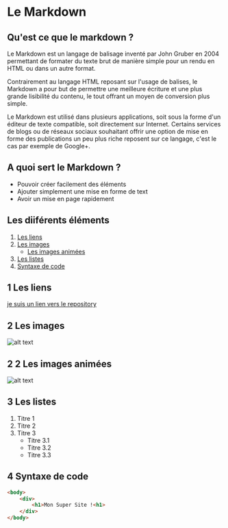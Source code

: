 # Le Markdown
## Qu'est ce que le markdown ?
Le Markdown est un langage de balisage inventé par John Gruber en 2004 permettant de formater du texte brut de manière simple pour un rendu en HTML ou dans un autre format.</br>

Contrairement au langage HTML reposant sur l'usage de balises, le Markdown a pour but de permettre une meilleure écriture et une plus grande lisibilité du contenu, le tout offrant un moyen de conversion plus simple.</br>

Le Markdown est utilisé dans plusieurs applications, soit sous la forme d'un éditeur de texte compatible, soit directement sur Internet. Certains services de blogs ou de réseaux sociaux souhaitant offrir une option de mise en forme des publications un peu plus riche reposent sur ce langage, c'est le cas par exemple de Google+.
## A quoi sert le Markdown ?
- Pouvoir créer facilement des éléments
- Ajouter simplement une mise en forme de text
- Avoir un mise en page rapidement
## Les diiférents éléments
1. [Les liens](#1-Les-liens)
2. [Les images](#2-Les-images)
    * [Les images animées](#2-2-Les-images-animées)
3. [Les listes](#3-Les-listes)
4. [Syntaxe de code](#4-Syntaxe-de-code)
## 1 Les liens
[je suis un lien vers le repository](https://github.com/AmjSf/exercice-markdown/tree/master)
## 2 Les images
![alt text](https://www.ipnoze.com/wordpress/wp-content/uploads/2015/10/chien-drole.jpg)
## 2 2 Les images animées
![alt text](https://i.pinimg.com/originals/40/3a/56/403a56ca7df35d58879641a935c01a51.gif)
## 3 Les listes
1. Titre 1
2. Titre 2
3. Titre 3
    * Titre 3.1
    * Titre 3.2
    * Titre 3.3
## 4 Syntaxe de code
```html
<body>
    <div>
        <h1>Mon Super Site !<h1>
    </div>
</body>
```


